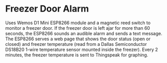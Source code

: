 # Freezer Door Alarm
Uses Wemos D1 Mini ESP8266 module and a magnetic reed switch to monitor a freezer door. If the freezer door is left ajar for more than 60 seconds, the ESP8266 sounds an audible alarm and sends a text message. The ESP8266 serves a web page that shows the door status (open or closed) and freezer temperature (read from a Dallas Semiconductor DS18B20 1-wire temperature sensor mounted inside the freezer). Every 2 minutes, the freezer temperature is sent to Thingspeak for graphing.
